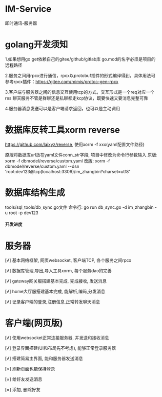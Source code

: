 # IM-Service

即时通讯-服务器

# golang开发须知

1.如果想用go get依赖自己的gitee/github/gitlab库
go.mod的名字必须是项目的远程路径

2.服务之间用rpcx进行通信，rpcx以protobuf插件的形式编译得到，具体用法可参考rpcx插件：https://gitee.com/mimis/protoc-gen-rpcx

3.客户端与服务器之间的信息交互使用tcp的方式，交互形式是一个req对应一个res
  聊天服务不管是群聊还是私聊都走kcp协议，既要快速又要消息完整可靠

4.服务器消息发送可以是客户端请求返回，也可以是主动调用

# 数据库反转工具xorm reverse
https://github.com/laixyz/reverse, 使用xorm -f xxx(yaml配置文件路径)

原版将数据库url放在yaml文件conn_str字段, 项目中修改为命令行参数输入
原版: xorm -f dbmodel/reverse/custom.yaml
改版: xorm -f dbmodel/reverse/custom.yaml --dsn 'root:dev123@tcp(localhost:3306)/im_zhangbin?charset=utf8'

# 数据库结构生成
tools/sql_tools/db_sync.go文件
命令行: go run db_sync.go -d im_zhangbin -u root -p dev123


#### 开发进度

# 服务器
[√] 基本网络框架, 网页websocket, 客户端TCP, 各个服务之间rpcx

[√] 数据库管理,导出,导入工具xorm, 每个服务dao的完善

[√] gateway网关服搭建基本完成, 完成接收, 发送消息

[√] home大厅服搭建基本完成, 能解析,编码,分发消息

[√] 记录客户端的登录,注册信息,正常转发聊天消息

# 客户端(网页版)
[√] 使用websocket正常连接服务器, 并发送和接收消息

[√] 登录界面搭建(UI和布局先不考虑), 能够正常登录服务器

[√] 搭建简易主界面, 能和服务器发送消息

[×] 刷新页面也能保持登录

[×] 给好友发送消息

[×] 添加, 删除好友